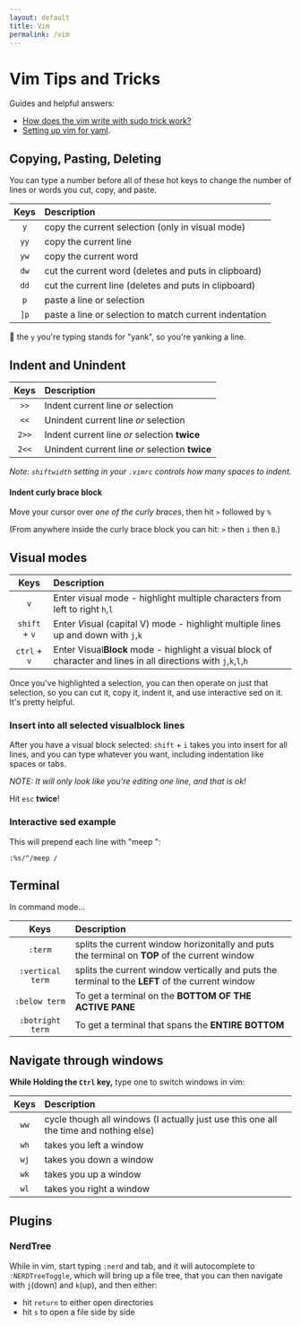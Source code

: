 ```yaml
---
layout: default
title: Vim
permalink: /vim
---
```


# Vim Tips and Tricks

Guides and helpful answers:
- [How does the vim write with sudo trick work?](https://stackoverflow.com/questions/2600783/how-does-the-vim-write-with-sudo-trick-work)
- [Setting up vim for yaml](https://www.arthurkoziel.com/setting-up-vim-for-yaml/).

## Copying, Pasting, Deleting

You can type a number before all of these hot keys to change the number of lines or words you cut, copy, and paste.

|Keys|Description|
|:---:|:---|
|`y`| copy the current selection (only in visual mode) |
|`yy`| copy the current line |
|`yw`| copy the current word |
|`dw`| cut the current word (deletes and puts in clipboard)|
|`dd`| cut the current line (deletes and puts in clipboard)|
|`p` | paste a line or selection |
|`]p` | paste a line or selection to match current indentation|

:star2: the `y` you're typing stands for "yank", so you're yanking a line. 

## Indent and Unindent

|Keys|Description|
|:---:|:---|
| `>>` | Indent current line *or* selection |
| `<<` | Unindent current line *or* selection |
| `2>>` | Indent current line *or* selection **twice** |
| `2<<` | Unindent current line *or* selection **twice** |

*Note: `shiftwidth` setting in your `.vimrc` controls how many spaces to indent.*

#### Indent curly brace block
Move your cursor over *one of the curly braces*, then hit `>` followed by `%`

(From anywhere inside the curly brace block you can hit: `>` then `i` then `B`.)

## Visual modes

|Keys|Description|
|:---:|:---|
|`v`          | Enter *v*isual mode - highlight multiple characters from left to right `h`,`l` |
|`shift` + `v`| Enter *V*isual (capital V) mode - highlight multiple lines up and down with `j`,`k` |
|`ctrl` + `v` | Enter Visual**Block** mode - highlight a visual block of character and lines in all directions with `j`,`k`,`l`,`h` |

Once you've highlighted a selection, you can then operate on just that selection, so you can cut it, copy it, indent it, and use interactive sed on it. It's pretty helpful.

### Insert into all selected visualblock lines
After you have a visual block selected:
`shift` + `i` takes you into insert for all lines, and you can type whatever you want, including indentation like spaces or tabs.

*NOTE: It will only look like you're editing one line, and that is ok!*

Hit `esc` **twice**!

### Interactive sed example
This will prepend each line with "meep ":
```vim
:%s/^/meep /
```

## Terminal
In command mode...

| Keys | Description |
|:---:|:---|
|`:term`| splits the current window horizonitally and puts the terminal on **TOP** of the current window |
|`:vertical term`| splits the current window vertically and puts the terminal to the **LEFT** of the current window |
|`:below term`| To get a terminal on the **BOTTOM OF THE ACTIVE PANE** |
|`:botright term`|To get a terminal that spans the **ENTIRE BOTTOM** |

## Navigate through windows 
**While Holding the `Ctrl` key,** type one to switch windows in vim:

| Keys | Description |
|:---:|:---|
|`ww`| cycle though all windows (I actually just use this one all the time and nothing else) |
|`wh`| takes you left a window  |
|`wj`| takes you down a window  |
|`wk`| takes you up a window    |
|`wl`| takes you right a window |


## Plugins
### NerdTree

While in vim, start typing `:nerd` and tab, and it will autocomplete to `:NERDTreeToggle`, which will bring up a file tree, that you can then navigate with `j`(down) and `k`(up), and then either:
- hit `return` to either open directories
- hit `s` to open a file side by side
